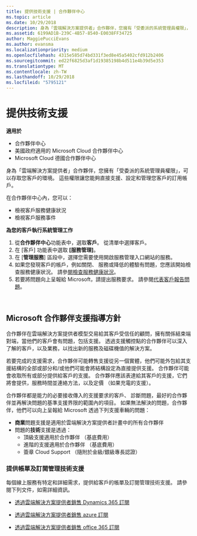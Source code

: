 ```yaml
---
title: 提供技術支援 | 合作夥伴中心
ms.topic: article
ms.date: 10/29/2018
description: 身為「雲端解決方案提供者」合作夥伴，您擁有「受委派的系統管理員權限」，可以存取您客戶的環境。
ms.assetid: 6199AD1B-239C-4B57-8540-E0038FF34725
author: MaggiePucciEvans
ms.author: evansma
ms.localizationpriority: medium
ms.openlocfilehash: 4315e585d74bd331f3ed8e45a5402cfd912b2406
ms.sourcegitcommit: ed22f6825d3af1d19385198b4d511e4b39d5e353
ms.translationtype: MT
ms.contentlocale: zh-TW
ms.lasthandoff: 10/29/2018
ms.locfileid: "5795121"
---
```

# <a name="provide-technical-support"></a>提供技術支援

**適用於**

-  合作夥伴中心
-  美國政府適用的 Microsoft Cloud 合作夥伴中心
-  Microsoft Cloud 德國合作夥伴中心

身為「雲端解決方案提供者」合作夥伴，您擁有「受委派的系統管理員權限」，可以存取您客戶的環境。 這些權限讓您能夠直接支援、設定和管理您客戶的訂用帳戶。

在合作夥伴中心內，您可以：

-   檢視客戶服務健康狀況
-   檢視客戶服務事件

**為您的客戶執行系統管理工作**

1.  從**合作夥伴中心**功能表中，選取**客戶**。 從清單中選擇客戶。
2.  在 \[客戶\] 功能表中選取 **\[服務管理\]**。
3.  在 [**管理服務**] 區段中，選擇您需要使用開啟服務管理入口網站的服務。
4.  如果您發現客戶的帳戶，例如關閉、 服務或降低的體驗有問題，您應該開始檢查服務健康狀況。 請參[閱檢查服務健康狀況](check-service-health.md)。
5.  若要將問題向上呈報給 Microsoft，請提出服務要求。 請參閱[代表客戶報告問題](report-problems-on-behalf-of-a-customer.md)。

 
## <a name="microsoft-partner-support-guidance"></a>Microsoft 合作夥伴支援指導方針

合作夥伴在雲端解決方案提供者模型交易給其客戶受信任的顧問，擁有關係結束端對端，當他們的客戶會有問題，包括支援。 透過支援觸控點的合作夥伴可以深入了解的客戶，以及業務，以找出新的服務及磁碟機值的解決方案。

若要完成的支援需求，合作夥伴可能轉售支援從另一個實體，他們可能外包給其支援結構的全部或部分和/或他們可能會將結構設定為直接提供支援。  合作夥伴可能會收取所有或部分提供給客戶的支援。 合作夥伴應該表達給其客戶的支援，它們將會提供，服務時間並連絡方法，以及定價 （如果充電的支援）。 

合作夥伴都是能力的必要接收傳入的支援要求的客戶、 診斷問題，最好的合作夥伴並再解決問題的基準支援界限的範圍內的項目。 如果無法解決的問題，合作夥伴，他們可以向上呈報給 Microsoft 透過下列支援車輛的問題：

- **商業**問題支援是適用於雲端解決方案提供者計畫中的所有合作夥伴
-   問題的**技術**支援是透過：
    -   頂級支援適用於合作夥伴 （基底費用）
    -   進階的支援適用於合作夥伴 （基底費用）
    -   簽章 Cloud Support （隨附於金級/銀級專長認證）

### <a name="providing-billing-subscription-management-and-technical-support"></a>提供帳單及訂閱管理技術支援 

每個線上服務有特定和詳細需求，提供給客戶的帳單及訂閱管理技術支援。 請參閱下列文件，如需詳細資訊。

-   [透過雲端解決方案提供者銷售 Dynamics 365 訂閱](https://www.microsoftpartnercommunity.com/t5/CSP/Microsoft-Partner-Support-Guidance/m-p/5262#M30)

-   [透過雲端解決方案提供者銷售 azure 訂閱](https://www.microsoftpartnercommunity.com/t5/CSP/Microsoft-Partner-Support-Guidance/m-p/5263#M31)

-   [透過雲端解決方案提供者銷售 office 365 訂閱](https://www.microsoftpartnercommunity.com/t5/CSP/Microsoft-Partner-Support-Guidance/m-p/5264#M32)
 



